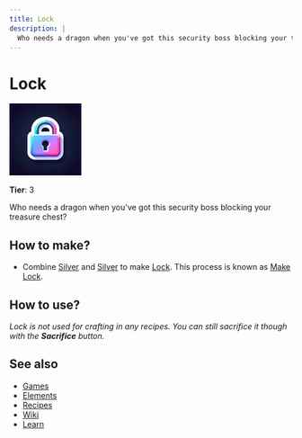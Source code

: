 ```yaml
---
title: Lock
description: |
  Who needs a dragon when you've got this security boss blocking your treasure chest?
---
```

# Lock

![](../images/item.lock.png)

**Tier**: 3

Who needs a dragon when you've got this security boss blocking your treasure chest?

## How to make?

* Combine [Silver](/wiki/elements/silver) and [Silver](/wiki/elements/silver) to make [Lock](/wiki/elements/lock). This process is known as [Make Lock](/wiki/recipes/make-lock).

## How to use?

_Lock is not used for crafting in any recipes. You can still sacrifice it though with the **Sacrifice** button._

## See also

* [Games](/wiki/games)
* [Elements](/wiki/elements)
* [Recipes](/wiki/recipes)
* [Wiki](/wiki/index)
* [Learn](/learn/index)